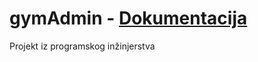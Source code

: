 # gymAdmin - [Dokumentacija](https://github.com/dkolbas13/gymAdmin/wiki)
Projekt iz programskog inžinjerstva
